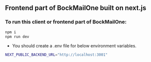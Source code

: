 ## Frontend part of BockMailOne built on next.js
### To run this client or frontend part of BockMailOne:
```bash
npm i 
npm run dev
```
* You should create a .env file for below environment variables.
```bash
NEXT_PUBLIC_BACKEND_URL="http://localhost:3001"
````